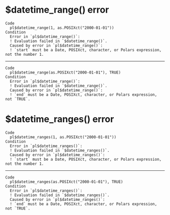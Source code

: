 # $datetime_range() error

    Code
      pl$datetime_range(1, as.POSIXct("2000-01-01"))
    Condition
      Error in `pl$datetime_range()`:
      ! Evaluation failed in `$datetime_range()`.
      Caused by error in `pl$datetime_range()`:
      ! `start` must be a Date, POSIXct, character, or Polars expression, not the number 1.

---

    Code
      pl$datetime_range(as.POSIXct("2000-01-01"), TRUE)
    Condition
      Error in `pl$datetime_range()`:
      ! Evaluation failed in `$datetime_range()`.
      Caused by error in `pl$datetime_range()`:
      ! `end` must be a Date, POSIXct, character, or Polars expression, not `TRUE`.

# $datetime_ranges() error

    Code
      pl$datetime_ranges(1, as.POSIXct("2000-01-01"))
    Condition
      Error in `pl$datetime_ranges()`:
      ! Evaluation failed in `$datetime_ranges()`.
      Caused by error in `pl$datetime_ranges()`:
      ! `start` must be a Date, POSIXct, character, or Polars expression, not the number 1.

---

    Code
      pl$datetime_ranges(as.POSIXct("2000-01-01"), TRUE)
    Condition
      Error in `pl$datetime_ranges()`:
      ! Evaluation failed in `$datetime_ranges()`.
      Caused by error in `pl$datetime_ranges()`:
      ! `end` must be a Date, POSIXct, character, or Polars expression, not `TRUE`.

